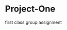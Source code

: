 # Project-One
first class group assignment


<!-- Pseudocode -->

<!-- Jarren's Proposal
Launch Application on document load
User triggers conversation with start phrase
Rupert will respond with greeting
Rupert will ask if the user wants to look up a movie
> User answers yes
  > Rupert asks what kind of movie the user likes
    > User will input genre
    > 
> User answers no
  > Rupert gets sassy and tells user to find a different chat-bot
Rupert will take user entry and ask if they 
-->
